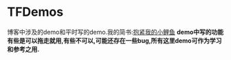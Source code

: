 # TFDemos

博客中涉及的demo和平时写的demo.我的简书:[抱紧我的小鲤鱼](http://www.jianshu.com/users/8c1cc9143ec6/latest_articles)
**demo中写的功能有些是可以拖走就用,有些不可以,可能还存在一些bug,所有这里demo可作为学习和参考之用.**
